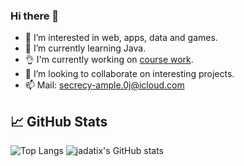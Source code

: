 ### Hi there 👋

- 👀 I’m interested in web, apps, data and games.
- 🌱 I’m currently learning Java.
- 👌 I'm currently working on [course work](https://github.com/jadatix/carBooking).
- 💞️ I’m looking to collaborate on interesting projects.
- 📫 Mail: secrecy-ample.0j@icloud.com

## &#x1f4c8; GitHub Stats

![Top Langs](https://github-readme-stats.vercel.app/api/top-langs/?username=jadatix&hide=html,css,scss,javascript,rust&exclude_repo=dotfiles&theme=merko&langs_count=10)
![jadatix's GitHub stats](https://github-readme-stats.vercel.app/api?username=jadatix&show_icons=true&theme=merko)

